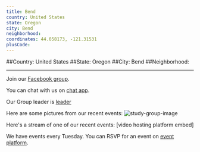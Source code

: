 ```yaml
---
title: Bend
country: United States
state: Oregon
city: Bend
neighborhood: 
coordinates: 44.058173, -121.31531
plusCode:
---
```


##Country: United States
##State: Oregon
##City: Bend
##Neighborhood: 
*****
Join our [Facebook group](https://www.facebook.com/groups/free.code.camp.bend.or).

You can chat with us on [chat app]().

Our Group leader is [leader]()

Here are some pictures from our recent events:
![study-group-image]()

Here's a stream of one of our recent events:
[video hosting platform embed]

We have events every Tuesday. You can RSVP for an event on [event platform]().
